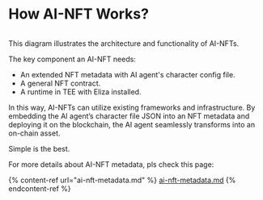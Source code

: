 # How AI-NFT Works?

<img src="../.gitbook/assets/file.excalidraw.svg" alt="" class="gitbook-drawing">

This diagram illustrates the architecture and functionality of AI-NFTs.&#x20;

The key component an AI-NFT needs:

* An extended NFT metadata with AI agent's character config file.
* A general NFT contract.
* A runtime in TEE with Eliza installed.

In this way, AI-NFTs can utilize existing frameworks and infrastructure. By embedding the AI agent’s character file JSON into an NFT metadata and deploying it on the blockchain, the AI agent seamlessly transforms into an on-chain asset.

Simple is the best.

For more details about AI-NFT metadata, pls check this page:

{% content-ref url="ai-nft-metadata.md" %}
[ai-nft-metadata.md](ai-nft-metadata.md)
{% endcontent-ref %}
